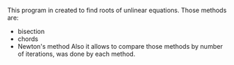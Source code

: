 This program in created to find roots of unlinear equations.
Those methods are:
  - bisection
  - chords
  - Newton's method
Also it allows to compare those methods by number of iterations, was done by each method.
